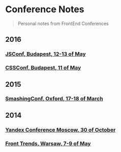 # Conference Notes

> Personal notes from FrontEnd Conferences




## 2016

### [JSConf, Budapest, 12-13 of May](https://gist.github.com/XOP/87f2f28c969a24dd8400e37c81e0c9ab)

### [CSSConf, Budapest, 11 of May](https://gist.github.com/XOP/2c6124d923dbe99c4be1dd97671f11f7)




## 2015

### [SmashingConf, Oxford, 17-18 of March](https://github.com/XOP/smashingconf-oxford)




## 2014

### [Yandex Conference Moscow, 30 of October](https://gist.github.com/XOP/92a5f0937649fb4c1890)

### [Front Trends, Warsaw, 7-9 of May](https://gist.github.com/XOP/b7bb44ce7b77583d9d5e)
